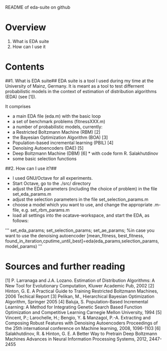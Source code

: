 README of eda-suite on github

# Overview
1. What is EDA suite
2. How can I use it

# Contents
##1. What is EDA suite##
EDA suite is a tool I used during my time at the University of Mainz, Germany.
It is meant as a tool to test differnent probabilistic models in the 
context of estimation of distribution algorithms (EDA) (see [1]).

It comprises
* a main EDA file (eda.m) with the basic loop
* a set of benchmark problems (fitnessXXX.m)
* a number of probabilistic models, currently:
 * a Restricted Boltzmann Machine (RBM) [2]
 * the Bayesian Optimization Algorithm (BOA) [3]
 * Population-based incremental learning  (PBIL) [4]
 * Denoising Autoencoders (DAE) [5]
 * Deep Boltzmann Machine (DBM) [6]  * with code form R. Salakhutdinov
* some basic selection functions
 
##2. How can I use it?##
 * I used GNU/Octave for all experiments. 
 * Start Octave, go to the ./src/ directory
 * adjust the EDA parameters (including the choice of problem)
    in the file set_eda_params.m
 * adjust the selection parameters in the file set_selection_params.m
 * choose a model which you want to use, and change the appropriate 
   .m-file, e.g. set_rbm_params.m
 * load all settings into the ocatave-workspace, and start the EDA,
   as follows:

'''
set_eda_params;
set_selection_params;
set_ae_params;  %in case you want to use the denoising autoencoder
[mean_fitness, best_fitness, found_in_iteration,cputime_until_best]=eda(eda_params,selection_params,model_params)
'''

# Sources and further reading
[1] P. Larranaga and J.A. Lozano. Estimation of Distribution Algorithms: A New Tool for Evolutionary Computation, Kluwer Academic Pub, 2002
[2] Hinton, G. E. A Practical Guide to Training Restricted Boltzmann Machines, 2006 Techical Report 
[3] Pelikan, M., Hierarchical Bayesian Optimization Algorithm, Springer 2005
[4] Baluja, S. Population-Based Incremental Learning: A Method for Integrating Genetic Search Based Function Optimization and Competitive Learning Carnegie Mellon University, 1994
[5] Vincent, P.; Larochelle, H.; Bengio, Y. & Manzagol, P.-A. Extracting and Composing Robust Features with Denoising Autoencoders Proceedings of the 25th international conference on Machine learning, 2008, 1096-1103
[6] Salakhutdinov, R. & Hinton, G. E. A Better Way to Pretrain Deep Boltzmann Machines Advances in Neural Information Processing Systems, 2012, 2447-2455
